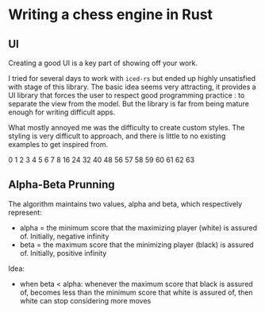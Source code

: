 # Writing a chess engine in Rust

## UI 

Creating a good UI is a key part of showing off your work. 

I tried for several days to work with `iced-rs` but ended up highly unsatisfied with stage of this library. The basic idea seems very attracting, it provides a UI library that forces the user to respect good programming practice : to separate the view from the model. But the library is far from being mature enough for writing difficult apps. 

What mostly annoyed me was the difficulty to create custom styles. The styling is very difficult to approach, and there is little to no existing examples to get inspired from.

0  1  2  3  4  5  6  7
8
16
24
32
40
48 
56 57 58 59 60 61 62 63


## Alpha-Beta Prunning

The algorithm maintains two values, alpha and beta, which respectively represent: 
- alpha = the minimum score that the maximizing player (white) is assured of. Initially, negative infinity
- beta  = the maximum score that the minimizing player (black) is assured of. Initially, positive infinity

Idea: 
- when beta < alpha: whenever the maximum score that black is assured of, becomes less than the minimum score that white is assured of, then white can stop considering more moves